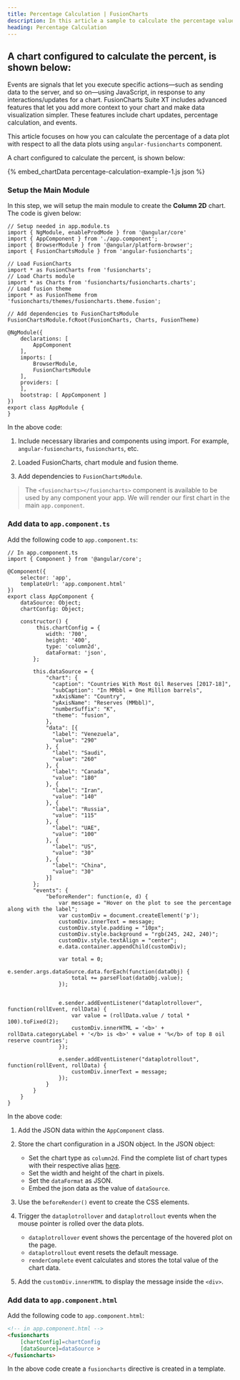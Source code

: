 ```yaml
---
title: Percentage Calculation | FusionCharts
description: In this article a sample to calculate the percentage value of the data plot with respect to the total is created.
heading: Percentage Calculation
---
```


## A chart configured to calculate the percent, is shown below:

Events are signals that let you execute specific actions—such as sending data to the server, and so on—using JavaScript, in response to any interactions/updates for a chart. FusionCharts Suite XT includes advanced features that let you add more context to your chart and make data visualization simpler. These features include chart updates, percentage calculation, and events.

This article focuses on how you can calculate the percentage of a data plot with respect to all the data plots using `angular-fusioncharts` component.

A chart configured to calculate the percent, is shown below:

{% embed_chartData percentage-calculation-example-1.js json %}

### Setup the Main Module

In this step, we will setup the main module to create the **Column 2D** chart. The code is given below:

```
// Setup needed in app.module.ts
import { NgModule, enableProdMode } from '@angular/core'
import { AppComponent } from './app.component';
import { BrowserModule } from '@angular/platform-browser';
import { FusionChartsModule } from 'angular-fusioncharts';

// Load FusionCharts
import * as FusionCharts from 'fusioncharts';
// Load Charts module
import * as Charts from 'fusioncharts/fusioncharts.charts';
// Load fusion theme
import * as FusionTheme from 'fusioncharts/themes/fusioncharts.theme.fusion';

// Add dependencies to FusionChartsModule
FusionChartsModule.fcRoot(FusionCharts, Charts, FusionTheme)

@NgModule({
  	declarations: [
    	AppComponent
  	],
  	imports: [
    	BrowserModule,
    	FusionChartsModule
  	],
  	providers: [
  	],
  	bootstrap: [ AppComponent ]
})
export class AppModule {
}
```

In the above code:

1. Include necessary libraries and components using import. For example, `angular-fusioncharts`, `fusioncharts`, etc.

2. Loaded FusionCharts, chart module and fusion theme.

3. Add dependencies to `FusionChartsModule`.

> The `<fusioncharts></fusioncharts>` component is available to be used by any component your app. We will render our first chart in the main `app.component`.

### Add data to `app.component.ts`

Add the following code to `app.component.ts`:

```
// In app.component.ts
import { Component } from '@angular/core';

@Component({
    selector: 'app',
    templateUrl: 'app.component.html'
})
export class AppComponent { 
    dataSource: Object;
    chartConfig: Object;

    constructor() {
         this.chartConfig = {
            width: '700',
            height: '400',
            type: 'column2d',
            dataFormat: 'json',
        };

        this.dataSource = {
            "chart": {
              "caption": "Countries With Most Oil Reserves [2017-18]",
              "subCaption": "In MMbbl = One Million barrels",
              "xAxisName": "Country",
              "yAxisName": "Reserves (MMbbl)",
              "numberSuffix": "K",
              "theme": "fusion",
            },
            "data": [{
              "label": "Venezuela",
              "value": "290"
            }, {
              "label": "Saudi",
              "value": "260"
            }, {
              "label": "Canada",
              "value": "180"
            }, {
              "label": "Iran",
              "value": "140"
            }, {
              "label": "Russia",
              "value": "115"
            }, {
              "label": "UAE",
              "value": "100"
            }, {
              "label": "US",
              "value": "30"
            }, {
              "label": "China",
              "value": "30"
            }]
        };
        "events": {
		    "beforeRender": function(e, d) {
		        var message = "Hover on the plot to see the percentage along with the label";
		        var customDiv = document.createElement('p');
		        customDiv.innerText = message;
		        customDiv.style.padding = "10px";
		        customDiv.style.background = "rgb(245, 242, 240)";
		        customDiv.style.textAlign = "center";
		        e.data.container.appendChild(customDiv);

		        var total = 0;
		        e.sender.args.dataSource.data.forEach(function(dataObj) {
		            total += parseFloat(dataObj.value);
		        });


		        e.sender.addEventListener("dataplotrollover", function(rollEvent, rollData) {
		            var value = (rollData.value / total * 100).toFixed(2);
		            customDiv.innerHTML = '<b>' + rollData.categoryLabel + '</b> is <b>' + value + '%</b> of top 8 oil reserve countries';
		        });

		        e.sender.addEventListener("dataplotrollout", function(rollEvent, rollData) {
		            customDiv.innerText = message;
		        });
		    }
		}
    }
}
```

In the above code:

1. Add the JSON data within the `AppComponent` class.

2. Store the chart configuration in a JSON object. In the JSON object:
    * Set the chart type as `column2d`. Find the complete list of chart types with their respective alias [here](https://www.fusioncharts.com/dev/chart-guide/list-of-charts).
    * Set the width and height of the chart in pixels. 
    * Set the `dataFormat` as JSON.
    * Embed the json data as the value of `dataSource`.

3. Use the `beforeRender()` event to create the CSS elements.

4. Trigger the `dataplotrollover` and `dataplotrollout` events when the mouse pointer is rolled over the data plots.
	* `dataplotrollover` event shows the percentage of the hovered plot on the page.
	* `dataplotrollout` event resets the default message.
	* `renderComplete` event calculates and stores the total value of the chart data.

5. Add the `customDiv.innerHTML` to display the message inside the `<div>`.

### Add data to `app.component.html`

Add the following code to `app.component.html`:

```HTML
<!-- in app.component.html -->
<fusioncharts
    [chartConfig]=chartConfig
    [dataSource]=dataSource >
</fusioncharts>
```

In the above code create a `fusioncharts` directive is created in a template.
